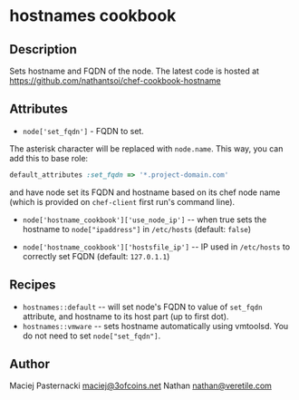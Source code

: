# hostnames cookbook

## Description

Sets hostname and FQDN of the node. The latest code is hosted at
https://github.com/nathantsoi/chef-cookbook-hostname

## Attributes

- `node['set_fqdn']` - FQDN to set.

The asterisk character will be replaced with `node.name`. This way,
you can add this to base role:

```ruby
default_attributes :set_fqdn => '*.project-domain.com'
```

and have node set its FQDN and hostname based on its chef node name
(which is provided on `chef-client` first run's command line).

- `node['hostname_cookbook']['use_node_ip']` -- when true
  sets the hostname to ```node["ipaddress"]``` in ```/etc/hosts``` (default: `false`)

- `node['hostname_cookbook']['hostsfile_ip']` -- IP used in
  `/etc/hosts` to correctly set FQDN (default: `127.0.1.1`)


## Recipes

* `hostnames::default` -- will set node's FQDN to value of `set_fqdn` attribute,
and hostname to its host part (up to first dot).
* `hostnames::vmware` -- sets hostname automatically using vmtoolsd.
You do not need to set `node["set_fqdn"]`.

## Author

Maciej Pasternacki maciej@3ofcoins.net
Nathan nathan@veretile.com
